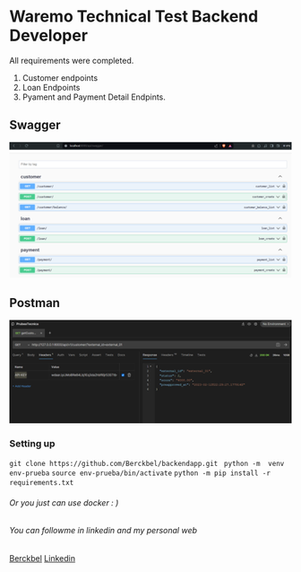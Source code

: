 # Waremo Technical Test Backend Developer
All requirements were completed.

1. Customer endpoints
2. Loan Endpoints
3. Pyament and Payment Detail Endpints.

## Swagger

![alt text](images/image-1.png)

## Postman

![alt text](images/image-2.png)

### Setting up
`git clone https://github.com/Berckbel/backendapp.git
`
`python -m  venv env-prueba`
`source env-prueba/bin/activate`
`python -m pip install -r requirements.txt`

###### Or you just can use docker : )

###### You can followme in linkedin and my personal web
[Berckbel](http://www.berckbel.com "Berckbel")
[Linkedin](http://www.linkedin.com/in/raul-mogollon-49a24a278 "Linkedin")